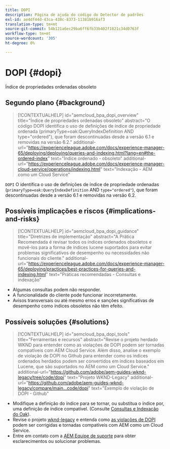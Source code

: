```yaml
---
title: DOPI
description: Página de ajuda do código do Detector de padrões
exl-id: ae4df44d-43ca-438c-8373-11381b916af3
translation-type: tm+mt
source-git-commit: 54b121a6ec29ba6ff6fb33b402f1821c34d0763f
workflow-type: tm+mt
source-wordcount: '305'
ht-degree: 0%

---
```


# DOPI {#dopi}

Índice de propriedades ordenadas obsoleto

## Segundo plano {#background}

>[!CONTEXTUALHELP]
>id="aemcloud_bpa_dopi_overview"
>title="Índice de propriedades ordenadas obsoleto"
>abstract="O código DOPI identifica o uso de definições de índice de propriedade ordenada (primaryType=oak:QueryIndexDefinition AND type=&quot;ordered&quot;), que foram descontinuadas desde a versão 6.1 e removidas na versão 6.2."
>additional-url="https://experienceleague.adobe.com/docs/experience-manager-65/deploying/deploying/queries-and-indexing.html?lang=en#the-ordered-index" text="Índice ordenado - obsoleto"
>additional-url="https://experienceleague.adobe.com/docs/experience-manager-cloud-service/operations/indexing.html" text="Indexação - AEM como um Cloud Service"

`DOPI` O identifica o uso de definições de índice de propriedade ordenadas (`primaryType=oak:QueryIndexDefinition` AND  `type="ordered"`), que foram descontinuadas desde a versão 6.1 e removidas na versão 6.2.

## Possíveis implicações e riscos {#implications-and-risks}

>[!CONTEXTUALHELP]
>id="aemcloud_bpa_dopi_guidance"
>title="Diretrizes de implementação"
>abstract="A Prática Recomendada é revisar todos os índices ordenados obsoletos e movê-los para a forma de índices lucene suportados para evitar problemas significativos de desempenho ou necessidades não funcionais do cliente."
>additional-url="https://experienceleague.adobe.com/docs/experience-manager-65/deploying/practices/best-practices-for-queries-and-indexing.html" text="Práticas recomendadas - Consultas e indexação"

* Algumas consultas podem não responder.
* A funcionalidade do cliente pode funcionar incorretamente.
* Avisos transversais ou até mesmo erros e sanções significativas de desempenho como índices obsoletos não têm efeito.

## Possíveis soluções {#solutions}

>[!CONTEXTUALHELP]
>id="aemcloud_bpa_dopi_tools"
>title="Ferramentas e recursos"
>abstract="Revise o projeto herdado WKND para entender como as violações de DOPI podem ser tornadas compatíveis com AEM Cloud Service. Além disso, analise o exemplo de violação de DOPI no Github para entender como os índices ordenados herdados podem ser convertidos em índices baseados em Lucene, que são suportados no AEM como um Cloud Service."
>additional-url="https://github.com/adobe/aem-guides-wknd-legacy/tree/code/dopi" text="Projeto WKND-Legacy"
>additional-url="https://github.com/adobe/aem-guides-wknd-legacy/compare/main...code/dopi" text="Exemplo de violação de DOPI - Github"

* Modifique a definição do índice para se tornar, ou substitua o índice por, uma definição de índice compatível. (Consulte [Consultas e Indexação do Oak](https://experienceleague.adobe.com/docs/experience-manager-65/deploying/deploying/queries-and-indexing.html)).
* Revise o projeto [wknd-legacy](https://github.com/adobe/aem-guides-wknd-legacy/tree/code/dopi) e entenda como [as violações de DOPI](https://github.com/adobe/aem-guides-wknd-legacy/compare/main...code/dopi) podem ser corrigidas e tornadas compatíveis com AEM como um Cloud Service.
* Entre em contato com a [AEM Equipe de suporte](https://helpx.adobe.com/enterprise/using/support-for-experience-cloud.html) para obter esclarecimentos ou solucionar problemas.

